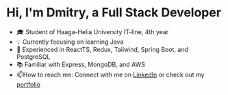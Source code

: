 # Hi, I'm Dmitry, a Full Stack Developer

- 🎓 Student of Haaga-Helia University IT-line, 4th year
- 💡 Currently focusing on learning Java
- 💪 Experienced in ReactTS, Redux, Tailwind, Spring Boot, and PostgreSQL
- 📚 Familiar with Express, MongoDB, and AWS
- 📫How to reach me: Connect with me on [LinkedIn](https://www.linkedin.com/in/dmitry-sinyavskiy/) or check out my [portfolio](https://dmitry-sinyavskiy.netlify.app/)

<!--
**uch2ha/uch2ha** is a ✨ _special_ ✨ repository because its `README.md` (this file) appears on your GitHub profile.

Here are some ideas to get you started:

- 🔭 I’m currently working on ...
- 👯 I’m looking to collaborate on ...
- 🤔 I’m looking for help with ...
- 💬 Ask me about ...
- 📫 How to reach me: ...
- 😄 Pronouns: ...
- ⚡ Fun fact: ...
-->
